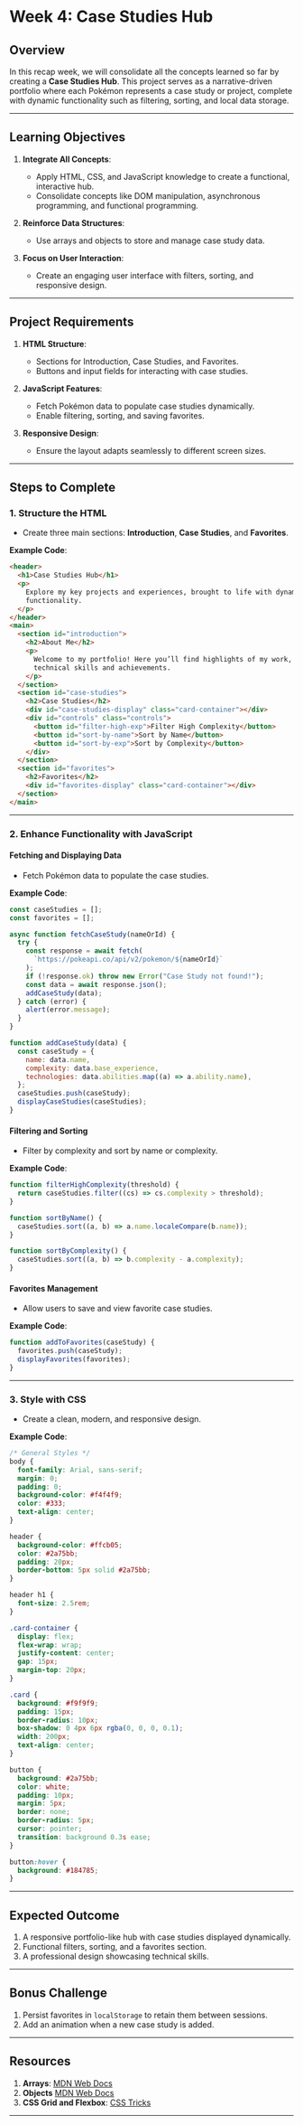 # **Week 4: Case Studies Hub**

## **Overview**

In this recap week, we will consolidate all the concepts learned so far by creating a **Case Studies Hub**. This project serves as a narrative-driven portfolio where each Pokémon represents a case study or project, complete with dynamic functionality such as filtering, sorting, and local data storage.

---

## **Learning Objectives**

1. **Integrate All Concepts**:

   - Apply HTML, CSS, and JavaScript knowledge to create a functional, interactive hub.
   - Consolidate concepts like DOM manipulation, asynchronous programming, and functional programming.

2. **Reinforce Data Structures**:

   - Use arrays and objects to store and manage case study data.

3. **Focus on User Interaction**:
   - Create an engaging user interface with filters, sorting, and responsive design.

---

## **Project Requirements**

1. **HTML Structure**:

   - Sections for Introduction, Case Studies, and Favorites.
   - Buttons and input fields for interacting with case studies.

2. **JavaScript Features**:

   - Fetch Pokémon data to populate case studies dynamically.
   - Enable filtering, sorting, and saving favorites.

3. **Responsive Design**:
   - Ensure the layout adapts seamlessly to different screen sizes.

---

## **Steps to Complete**

### **1. Structure the HTML**

- Create three main sections: **Introduction**, **Case Studies**, and **Favorites**.

**Example Code**:

```html
<header>
  <h1>Case Studies Hub</h1>
  <p>
    Explore my key projects and experiences, brought to life with dynamic
    functionality.
  </p>
</header>
<main>
  <section id="introduction">
    <h2>About Me</h2>
    <p>
      Welcome to my portfolio! Here you’ll find highlights of my work, including
      technical skills and achievements.
    </p>
  </section>
  <section id="case-studies">
    <h2>Case Studies</h2>
    <div id="case-studies-display" class="card-container"></div>
    <div id="controls" class="controls">
      <button id="filter-high-exp">Filter High Complexity</button>
      <button id="sort-by-name">Sort by Name</button>
      <button id="sort-by-exp">Sort by Complexity</button>
    </div>
  </section>
  <section id="favorites">
    <h2>Favorites</h2>
    <div id="favorites-display" class="card-container"></div>
  </section>
</main>
```

---

### **2. Enhance Functionality with JavaScript**

#### **Fetching and Displaying Data**

- Fetch Pokémon data to populate the case studies.

**Example Code**:

```javascript
const caseStudies = [];
const favorites = [];

async function fetchCaseStudy(nameOrId) {
  try {
    const response = await fetch(
      `https://pokeapi.co/api/v2/pokemon/${nameOrId}`
    );
    if (!response.ok) throw new Error("Case Study not found!");
    const data = await response.json();
    addCaseStudy(data);
  } catch (error) {
    alert(error.message);
  }
}

function addCaseStudy(data) {
  const caseStudy = {
    name: data.name,
    complexity: data.base_experience,
    technologies: data.abilities.map((a) => a.ability.name),
  };
  caseStudies.push(caseStudy);
  displayCaseStudies(caseStudies);
}
```

#### **Filtering and Sorting**

- Filter by complexity and sort by name or complexity.

**Example Code**:

```javascript
function filterHighComplexity(threshold) {
  return caseStudies.filter((cs) => cs.complexity > threshold);
}

function sortByName() {
  caseStudies.sort((a, b) => a.name.localeCompare(b.name));
}

function sortByComplexity() {
  caseStudies.sort((a, b) => b.complexity - a.complexity);
}
```

#### **Favorites Management**

- Allow users to save and view favorite case studies.

**Example Code**:

```javascript
function addToFavorites(caseStudy) {
  favorites.push(caseStudy);
  displayFavorites(favorites);
}
```

---

### **3. Style with CSS**

- Create a clean, modern, and responsive design.

**Example Code**:

```css
/* General Styles */
body {
  font-family: Arial, sans-serif;
  margin: 0;
  padding: 0;
  background-color: #f4f4f9;
  color: #333;
  text-align: center;
}

header {
  background-color: #ffcb05;
  color: #2a75bb;
  padding: 20px;
  border-bottom: 5px solid #2a75bb;
}

header h1 {
  font-size: 2.5rem;
}

.card-container {
  display: flex;
  flex-wrap: wrap;
  justify-content: center;
  gap: 15px;
  margin-top: 20px;
}

.card {
  background: #f9f9f9;
  padding: 15px;
  border-radius: 10px;
  box-shadow: 0 4px 6px rgba(0, 0, 0, 0.1);
  width: 200px;
  text-align: center;
}

button {
  background: #2a75bb;
  color: white;
  padding: 10px;
  margin: 5px;
  border: none;
  border-radius: 5px;
  cursor: pointer;
  transition: background 0.3s ease;
}

button:hover {
  background: #184785;
}
```

---

## **Expected Outcome**

1. A responsive portfolio-like hub with case studies displayed dynamically.
2. Functional filters, sorting, and a favorites section.
3. A professional design showcasing technical skills.

---

## **Bonus Challenge**

1. Persist favorites in `localStorage` to retain them between sessions.
2. Add an animation when a new case study is added.

---

## **Resources**

1. **Arrays**: [MDN Web Docs](https://developer.mozilla.org/en-US/docs/Web/JavaScript/Reference/Global_Objects/Array)
2. **Objects** [MDN Web Docs](https://developer.mozilla.org/en-US/docs/Web/JavaScript/Reference/Global_Objects/Object)
3. **CSS Grid and Flexbox**: [CSS Tricks](https://css-tricks.com/)

---
